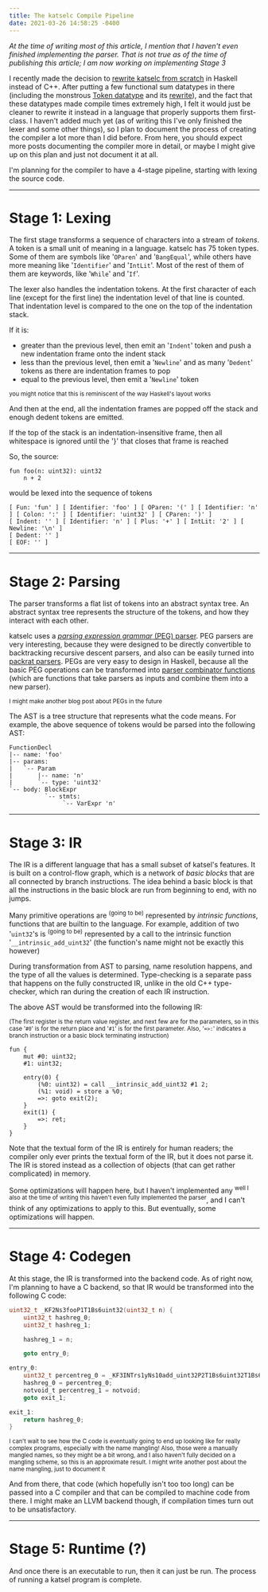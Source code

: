```yaml
---
title: The katselc Compile Pipeline
date: 2021-03-26 14:58:25 -0400
---
```


*At the time of writing most of this article, I mention that I haven't even finished implementing the parser. That is not true as of the time of publishing this article; I am now working on implementing Stage 3*

I recently made the decision to [rewrite katselc from scratch](https://github.com/lsotnnirhcdfkb/katsel/commit/ebada4c76581492a0958df5187b18d214a60a5f5) in Haskell instead of C++.
After putting a few functional sum datatypes in there (including the monstrous [Token datatype](https://github.com/lsotnnirhcdfkb/katsel/blob/92a96e3203e05e74fe30677c00e9ca13ebf42c5d/include/lex/token.h) and its [rewrite](https://github.com/lsotnnirhcdfkb/katsel/blob/oldcpp/src/lex/token.cpp)), and the fact that these datatypes made compile times extremely high, I felt it would just be cleaner to rewrite it instead in a language that properly supports them first-class.
I haven't added much yet (as of writing this I've only finished the lexer and some other things), so I plan to document the process of creating the compiler a lot more than I did before.
From here, you should expect more posts documenting the compiler more in detail, or maybe I might give up on this plan and just not document it at all.

I'm planning for the compiler to have a 4-stage pipeline, starting with lexing the source code.

---
# Stage 1: Lexing

The first stage transforms a sequence of characters into a stream of *tokens*.
A token is a small unit of meaning in a language.
katselc has 75 token types.
Some of them are symbols like '`OParen`' and '`BangEqual`', while others have more meaning like '`Identifier`' and '`IntLit`'.
Most of the rest of them of them are keywords, like '`While`' and '`If`'.

The lexer also handles the indentation tokens.
At the first character of each line (except for the first line) the indentation level of that line is counted.
That indentation level is compared to the one on the top of the indentation stack.

If it is:
- greater than the previous level, then emit an '`Indent`' token and push a new indentation frame onto the indent stack
- less than the previous level, then emit a '`Newline`' and as many '`Dedent`' tokens as there are indentation frames to pop
- equal to the previous level, then emit a '`Newline`' token

<sup>you might notice that this is reminiscent of the way Haskell's layout works</sup>

And then at the end, all the indentation frames are popped off the stack and enough dedent tokens are emitted.

If the top of the stack is an indentation-insensitive frame, then all whitespace is ignored until the '}' that closes that frame is reached

So, the source:

```
fun foo(n: uint32): uint32
    n + 2
```

would be lexed into the sequence of tokens

```
[ Fun: 'fun' ] [ Identifier: 'foo' ] [ OParen: '(' ] [ Identifier: 'n' ] [ Colon: ':' ] [ Identifier: 'uint32' ] [ CParen: ')' ]
[ Indent: '' ] [ Identifier: 'n' ] [ Plus: '+' ] [ IntLit: '2' ] [ Newline: '\n' ]
[ Dedent: '' ]
[ EOF: '' ]
```

---
# Stage 2: Parsing

The parser transforms a flat list of tokens into an abstract syntax tree.
An abstract syntax tree represents the structure of the tokens, and how they interact with each other.

katselc uses a [*parsing expression grammar* (PEG) parser](https://en.wikipedia.org/wiki/Parsing_expression_grammar).
PEG parsers are very interesting, because they were designed to be directly convertible to backtracking recursive descent parsers, and also can be easily turned into [packrat parsers](https://pdos.csail.mit.edu/~baford/packrat/thesis/).
PEGs are very easy to design in Haskell, because all the basic PEG operations can be transformed into [parser combinator functions](https://en.wikipedia.org/wiki/Parser_combinator) (which are functions that take parsers as inputs and combine them into a new parser).

<sup>I might make another blog post about PEGs in the future</sup>

The AST is a tree structure that represents what the code means.
For example, the above sequence of tokens would be parsed into the following AST:

```
FunctionDecl
|-- name: 'foo'
|-- params:
|   `-- Param
|       |-- name: 'n'
|       `-- type: 'uint32'
`-- body: BlockExpr
          `-- stmts:
               `-- VarExpr 'n'
```

---
# Stage 3: IR

The IR is a different language that has a small subset of katsel's features.
It is built on a control-flow graph, which is a network of *basic blocks* that are all connected by branch instructions.
The idea behind a basic block is that all the instructions in the basic block are run from beginning to end, with no jumps.

Many primitive operations are <sup>(going to be)</sup> represented by *intrinsic functions*, functions that are builtin to the language.
For example, addition of two '`uint32`'s is <sup>(going to be)</sup> represented by a call to the intrinsic function '`__intrinsic_add_uint32`' (the function's name might not be exactly this however)

During transformation from AST to parsing, name resolution happens, and the type of all the values is determined.
Type-checking is a separate pass that happens on the fully constructed IR, unlike in the old C++ type-checker, which ran during the creation of each IR instruction.

The above AST would be transformed into the following IR:

<sup>(The first register is the return value register, and next few are for the parameters, so in this case '`#0`' is for the return place and '`#1`' is for the first parameter. Also, '`=>:`' indicates a branch instruction or a basic block terminating instruction)</sup>
```
fun {
    mut #0: uint32;
    #1: uint32;

    entry(0) {
        (%0: uint32) = call __intrinsic_add_uint32 #1 2;
        (%1: void) = store a %0;
        =>: goto exit(2);
    }
    exit(1) {
        =>: ret;
    }
}
```

Note that the textual form of the IR is entirely for human readers; the compiler only ever prints the textual form of the IR, but it does not parse it.
The IR is stored instead as a collection of objects (that can get rather complicated) in memory.

Some optimizations will happen here, but I haven't implemented any <sup>well I also at the time of writing this haven't even fully implemented the parser</sup>, and I can't think of any optimizations to apply to this.
But eventually, some optimizations will happen.

---
# Stage 4: Codegen

At this stage, the IR is transformed into the backend code. As of right now, I'm planning to have a C backend, so that IR would be transformed into the following C code:

```c
uint32_t _KF2Ns3fooP1T1Bs6uint32(uint32_t n) {
    uint32_t hashreg_0;
    uint32_t hashreg_1;

    hashreg_1 = n;

    goto entry_0;

entry_0:
    uint32_t percentreg_0 = _KF3INTrs1yNs10add_uint32P2T1Bs6uint32T1Bs6uint32(hashreg_1, (uint32_t) 2);
    hashreg_0 = percentreg_0;
    notvoid_t percentreg_1 = notvoid;
    goto exit_1;

exit_1:
    return hashreg_0;
}
```

<sup>I can't wait to see how the C code is eventually going to end up looking like for really complex programs, especially with the name mangling! Also, those were a manually mangled names, so they might be a bit wrong, and I also haven't fully decided on a mangling scheme, so this is an approximate result. I might write another post about the name mangling, just to document it</sup>

And from there, that code (which hopefully isn't too too long) can be passed into a C compiler and that can be compiled to machine code from there.
I might make an LLVM backend though, if compilation times turn out to be unsatisfactory.

---
# Stage 5: Runtime (?)

And once there is an executable to run, then it can just be run.
The process of running a katsel program is complete.
